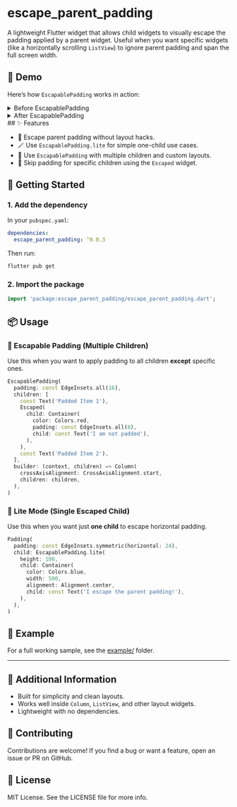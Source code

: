 # escape_parent_padding

A lightweight Flutter widget that allows child widgets to visually escape the padding applied by a parent widget. Useful when you want specific widgets (like a horizontally scrolling `ListView`) to ignore parent padding and span the full screen width.

## 🎥 Demo

Here’s how `EscapablePadding` works in action:

<details>
  <summary>Before EscapablePadding</summary>

  [![Before video](https://img.shields.io/badge/Video-Before-red)](example/screenshots/escapable_padding_before.webm)

</details>

<details>
  <summary>After EscapablePadding</summary>

  [![After video](https://img.shields.io/badge/Video-After-green)](example/screenshots/escapable_padding_after.webm)

</details>## ✨ Features

- 🧩 Escape parent padding without layout hacks.
- 🪄 Use `EscapablePadding.lite` for simple one-child use cases.
- 🎯 Use `EscapablePadding` with multiple children and custom layouts.
- 🧱 Skip padding for specific children using the `Escaped` widget.

## 🚀 Getting Started

### 1. Add the dependency

In your `pubspec.yaml`:

```yaml
dependencies:
  escape_parent_padding: ^0.0.3
```

Then run:

```bash
flutter pub get
```

### 2. Import the package

```dart
import 'package:escape_parent_padding/escape_parent_padding.dart';
```

## 📦 Usage

### 🔹 Escapable Padding (Multiple Children)

Use this when you want to apply padding to all children **except** specific ones.

```dart
EscapablePadding(
  padding: const EdgeInsets.all(16),
  children: [
    const Text('Padded Item 1'),
    Escaped(
      child: Container(
        color: Colors.red,
        padding: const EdgeInsets.all(8),
        child: const Text('I am not padded'),
      ),
    ),
    const Text('Padded Item 2'),
  ],
  builder: (context, children) => Column(
    crossAxisAlignment: CrossAxisAlignment.start,
    children: children,
  ),
)
```

### 🔸 Lite Mode (Single Escaped Child)

Use this when you want just **one child** to escape horizontal padding.

```dart
Padding(
  padding: const EdgeInsets.symmetric(horizontal: 24),
  child: EscapablePadding.lite(
    height: 100,
    child: Container(
      color: Colors.blue,
      width: 500,
      alignment: Alignment.center,
      child: const Text('I escape the parent padding!'),
    ),
  ),
)
```

## 📁 Example

For a full working sample, see the [example/](example/) folder.

---

## 📌 Additional Information

- Built for simplicity and clean layouts.
- Works well inside `Column`, `ListView`, and other layout widgets.
- Lightweight with no dependencies.

## 🤝 Contributing

Contributions are welcome! If you find a bug or want a feature, open an issue or PR on GitHub.

## 📄 License

MIT License. See the LICENSE file for more info.
